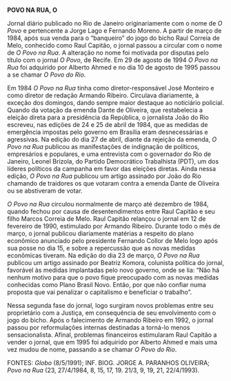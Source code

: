 **POVO NA RUA, O**

Jornal diário publicado no Rio de Janeiro originariamente com o nome de
*O Povo* e pertencente a Jorge Lago e Fernando Moreno. A partir de março
de 1984, após sua venda para o “banqueiro” do jogo do bicho Raul Correia
de Melo, conhecido como Raul Capitão, o jornal passou a circular com o
nome de *O Povo na Rua*. A alteração no nome foi motivada por disputas
pelo título com o jornal *O Povo*, de Recife. Em 29 de agosto de 1994 *O
Povo na Rua* foi adquirido por Alberto Ahmed e no dia 10 de agosto de
1995 passou a se chamar *O Povo do Rio*.

Em 1984 *O Povo na Rua* tinha como diretor-responsável José Monteiro e
como diretor de redação Armando Ribeiro. Circulava diariamente, à
exceção dos domingos, dando sempre maior destaque ao noticiário
policial. Quando da votação da emenda Dante de Oliveira, que
restabelecia a eleição direta para a presidência da República, o
jornalista João do Rio escreveu, nas edições de 24 e 25 de abril de
1984, que as medidas de emergência impostas pelo governo em Brasília
eram desnecessárias e agressivas. Na edição do dia 27 de abril, diante
da rejeição da emenda, *O Povo na Rua* publicou as manifestações de
indignação de políticos, empresários e populares, e uma entrevista com o
governador do Rio de Janeiro, Leonel Brizola, do Partido Democrático
Trabalhista (PDT), um dos líderes políticos da campanha em favor das
eleições diretas. Ainda nessa edição, *O Povo na Rua* publicou um artigo
assinado por João do Rio chamando de traidores os que votaram contra a
emenda Dante de Oliveira ou se abstiveram de votar.

*O Povo na Rua* circulou normalmente de março até dezembro de 1984,
quando fechou por causa de desentendimentos entre Raul Capitão e seu
filho Marcos Correia de Melo. Raul Capitão relançou o jornal em 12 de
fevereiro de 1990, estimulado por Armando Ribeiro. Durante todo o mês de
março, o jornal publicou diariamente matérias a respeito do plano
econômico anunciado pelo presidente Fernando Collor de Melo logo após
sua posse no dia 15, e sobre a repercussão que as novas medidas
econômicas tiveram. Na edição do dia 23 de março, *O Povo na Rua*
publicou um artigo assinado por Beatriz Komora, colunista política do
jornal, favorável às medidas implantadas pelo novo governo, onde se lia:
“Não há nenhum motivo para que o povo fique preocupado com as novas
medidas conhecidas como Plano Brasil Novo. Então, por que não confiar
numa proposta que vai penalizar o capitalismo e beneficiar o trabalho”.

Nessa segunda fase do jornal, logo surgiram novos problemas entre seu
proprietário com a Justiça, em consequência de seu envolvimento com o
jogo do bicho. Após o falecimento de Armando Ribeiro em 1992, o jornal
passou por reformulações internas destinadas a torná-lo menos
sensacionalista. Afinal, problemas financeiros estimularam Raul Capitão
a vender o jornal, que em 1995 foi adquirido por Alberto Ahmed e mais
uma vez mudou de nome, passando a se chamar *O Povo do Rio*.

FONTES: *Globo* (8/5/1991); INF. BIOG. JORGE A. PARANHOS OLIVEIRA; *Povo
na Rua* (23, 27/4/1984, 8, 15, 17, 19. 21/3, 9, 19, 21, 22/4/1993).
